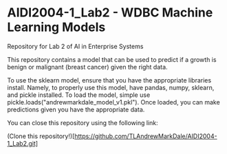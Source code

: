 # AIDI2004-1_Lab2 - WDBC Machine Learning Models
Repository for Lab 2 of AI in Enterprise Systems

This repository contains a model that can be used to predict if a growth is benign or malignant (breast cancer) given the right data.

To use the sklearn model, ensure that you have the appropriate libraries install. Namely, to properly use this model, have pandas, numpy, sklearn, and pickle installed. To load the model, simple use pickle.loads("andrewmarkdale_model_v1.pkl"). Once loaded, you can make predictions given you have the appropriate data.

You can close this repository using the following link:

(Clone this repository!)[https://github.com/TLAndrewMarkDale/AIDI2004-1_Lab2.git]
